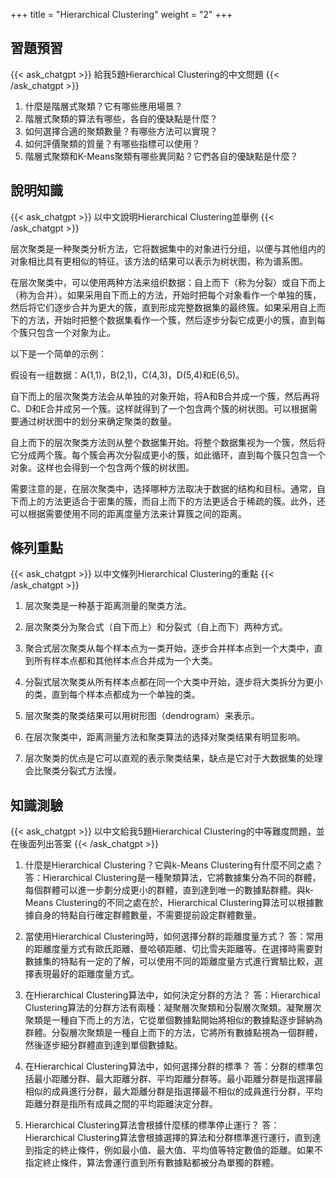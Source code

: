 +++
title = "Hierarchical Clustering"
weight = "2"
+++
## 習題預習
{{< ask_chatgpt >}}
給我5題Hierarchical Clustering的中文問題
{{< /ask_chatgpt >}}

1. 什麼是階層式聚類？它有哪些應用場景？
2. 階層式聚類的算法有哪些，各自的優缺點是什麼？
3. 如何選擇合適的聚類數量？有哪些方法可以實現？
4. 如何評價聚類的質量？有哪些指標可以使用？
5. 階層式聚類和K-Means聚類有哪些異同點？它們各自的優缺點是什麼？   

## 說明知識
{{< ask_chatgpt >}}
以中文說明Hierarchical Clustering並舉例
{{< /ask_chatgpt >}}

层次聚类是一种聚类分析方法，它将数据集中的对象进行分组，以便与其他组内的对象相比具有更相似的特征。该方法的结果可以表示为树状图，称为谱系图。

在层次聚类中，可以使用两种方法来组织数据：自上而下（称为分裂）或自下而上（称为合并）。如果采用自下而上的方法，开始时把每个对象看作一个单独的簇，然后将它们逐步合并为更大的簇，直到形成完整数据集的最终簇。如果采用自上而下的方法，开始时把整个数据集看作一个簇，然后逐步分裂它成更小的簇，直到每个簇只包含一个对象为止。

以下是一个简单的示例：

假设有一组数据：A(1,1)，B(2,1)，C(4,3)，D(5,4)和E(6,5)。

自下而上的层次聚类方法会从单独的对象开始，将A和B合并成一个簇，然后再将C、D和E合并成另一个簇。这样就得到了一个包含两个簇的树状图。可以根据需要通过树状图中的划分来确定聚类的数量。

自上而下的层次聚类方法则从整个数据集开始。将整个数据集视为一个簇，然后将它分成两个簇。每个簇会再次分裂成更小的簇，如此循环，直到每个簇只包含一个对象。这样也会得到一个包含两个簇的树状图。

需要注意的是，在层次聚类中，选择哪种方法取决于数据的结构和目标。通常，自下而上的方法更适合于密集的簇，而自上而下的方法更适合于稀疏的簇。此外，还可以根据需要使用不同的距离度量方法来计算簇之间的距离。   

## 條列重點
{{< ask_chatgpt >}}
以中文條列Hierarchical Clustering的重點
{{< /ask_chatgpt >}}

1. 层次聚类是一种基于距离测量的聚类方法。

2. 层次聚类分为聚合式（自下而上）和分裂式（自上而下）两种方式。

3. 聚合式层次聚类从每个样本点为一类开始，逐步合并样本点到一个大类中，直到所有样本点都和其他样本点合并成为一个大类。

4. 分裂式层次聚类从所有样本点都在同一个大类中开始，逐步将大类拆分为更小的类，直到每个样本点都成为一个单独的类。

5. 层次聚类的聚类结果可以用树形图（dendrogram）来表示。

6. 在层次聚类中，距离测量方法和聚类算法的选择对聚类结果有明显影响。

7. 层次聚类的优点是它可以直观的表示聚类结果，缺点是它对于大数据集的处理会比聚类分裂式方法慢。   

## 知識測驗
{{< ask_chatgpt >}}
以中文給我5題Hierarchical Clustering的中等難度問題，並在後面列出答案
{{< /ask_chatgpt >}}

1. 什麼是Hierarchical Clustering？它與k-Means Clustering有什麼不同之處？
答：Hierarchical Clustering是一種聚類算法，它將數據集分為不同的群體，每個群體可以進一步劃分成更小的群體，直到達到唯一的數據點群體。與k-Means Clustering的不同之處在於，Hierarchical Clustering算法可以根據數據自身的特點自行確定群體數量，不需要提前設定群體數量。

2. 當使用Hierarchical Clustering時，如何選擇分群的距離度量方式？
答：常用的距離度量方式有歐氏距離、曼哈頓距離、切比雪夫距離等。在選擇時需要對數據集的特點有一定的了解，可以使用不同的距離度量方式進行實驗比較，選擇表現最好的距離度量方式。

3. 在Hierarchical Clustering算法中，如何決定分群的方法？
答：Hierarchical Clustering算法的分群方法有兩種：凝聚層次聚類和分裂層次聚類。凝聚層次聚類是一種自下而上的方法，它從單個數據點開始將相似的數據點逐步歸納為群體。分裂層次聚類是一種自上而下的方法，它將所有數據點視為一個群體，然後逐步細分群體直到達到單個數據點。

4. 在Hierarchical Clustering算法中，如何選擇分群的標準？
答：分群的標準包括最小距離分群、最大距離分群、平均距離分群等。最小距離分群是指選擇最相似的成員進行分群，最大距離分群是指選擇最不相似的成員進行分群，平均距離分群是指所有成員之間的平均距離決定分群。

5. Hierarchical Clustering算法會根據什麼樣的標準停止運行？
答：Hierarchical Clustering算法會根據選擇的算法和分群標準進行運行，直到達到指定的終止條件，例如最小值、最大值、平均值等特定數值的距離。如果不指定終止條件，算法會運行直到所有數據點都被分為單獨的群體。   

